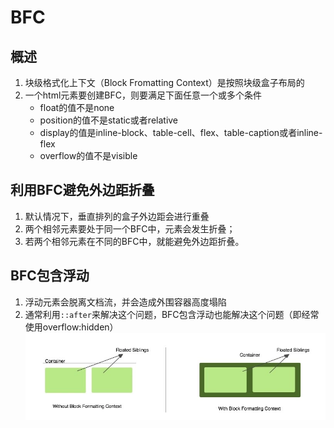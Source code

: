 # BFC

## 概述

1. 块级格式化上下文（Block Fromatting Context）是按照块级盒子布局的
2. 一个html元素要创建BFC，则要满足下面任意一个或多个条件
	- float的值不是none
	- position的值不是static或者relative
	- display的值是inline-block、table-cell、flex、table-caption或者inline-flex
	- overflow的值不是visible

## 利用BFC避免外边距折叠

1. 默认情况下，垂直排列的盒子外边距会进行重叠
2. 两个相邻元素要处于同一个BFC中，元素会发生折叠；
3. 若两个相邻元素在不同的BFC中，就能避免外边距折叠。

## BFC包含浮动

1. 浮动元素会脱离文档流，并会造成外围容器高度塌陷
2. 通常利用`::after`来解决这个问题，BFC包含浮动也能解决这个问题（即经常使用overflow:hidden）
	![1546582718394](README.assets/1546582718394.png)